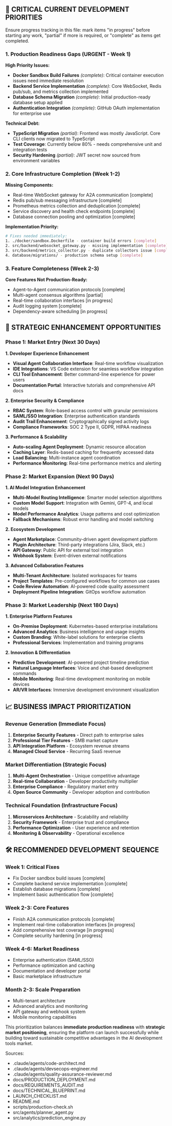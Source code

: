 ## **🚨 CRITICAL CURRENT DEVELOPMENT PRIORITIES**

Ensure progress tracking in this file: mark items "in progress" before starting any work, "partial" if more is required, or "complete" as items get completed.

### **1. Production Readiness Gaps (URGENT - Week 1)**

**High Priority Issues:**
- **Docker Sandbox Build Failures** *(complete)*: Critical container execution issues need immediate resolution
- **Backend Service Implementation** *(complete)*: Core WebSocket, Redis pub/sub, and metrics collection implemented
- **Database Schema Migration** *(complete)*: Initial production-ready database setup applied
- **Authentication Integration** *(complete)*: GitHub OAuth implementation for enterprise use

**Technical Debt:**
- **TypeScript Migration** *(partial)*: Frontend was mostly JavaScript. Core CLI clients now migrated to TypeScript
- **Test Coverage**: Currently below 80% - needs comprehensive unit and integration tests
- **Security Hardening** *(partial)*: JWT secret now sourced from environment variables

### **2. Core Infrastructure Completion (Week 1-2)**

**Missing Components:**
- Real-time WebSocket gateway for A2A communication [complete]
- Redis pub/sub messaging infrastructure [complete]
- Prometheus metrics collection and deduplication [complete]
- Service discovery and health check endpoints [complete]
- Database connection pooling and optimization [complete]

**Implementation Priority:**
```bash
# Fixes needed immediately:
1. ./docker/sandbox.Dockerfile - container build errors [complete]
2. src/backend/websocket_gateway.py - missing implementation [complete]
3. src/backend/metrics_collector.py - duplicate collectors issue [complete]
4. database/migrations/ - production schema setup [complete]
```

### **3. Feature Completeness (Week 2-3)**

**Core Features Not Production-Ready:**
- Agent-to-Agent communication protocols [complete]
- Multi-agent consensus algorithms [partial]
- Real-time collaboration interfaces [in progress]
- Audit logging system [complete]
- Dependency-aware scheduling [in progress]

## **🎯 STRATEGIC ENHANCEMENT OPPORTUNITIES**

### **Phase 1: Market Entry (Next 30 Days)**

**1. Developer Experience Enhancement**
- **Visual Agent Collaboration Interface**: Real-time workflow visualization
- **IDE Integrations**: VS Code extension for seamless workflow integration
- **CLI Tool Enhancement**: Better command-line experience for power users
- **Documentation Portal**: Interactive tutorials and comprehensive API docs

**2. Enterprise Security & Compliance**
- **RBAC System**: Role-based access control with granular permissions
- **SAML/SSO Integration**: Enterprise authentication standards
- **Audit Trail Enhancement**: Cryptographically signed activity logs
- **Compliance Frameworks**: SOC 2 Type II, GDPR, HIPAA readiness

**3. Performance & Scalability**
- **Auto-scaling Agent Deployment**: Dynamic resource allocation
- **Caching Layer**: Redis-based caching for frequently accessed data
- **Load Balancing**: Multi-instance agent coordination
- **Performance Monitoring**: Real-time performance metrics and alerting

### **Phase 2: Market Expansion (Next 90 Days)**

**1. AI Model Integration Enhancement**
- **Multi-Model Routing Intelligence**: Smarter model selection algorithms
- **Custom Model Support**: Integration with Gemini, GPT-4, and local models
- **Model Performance Analytics**: Usage patterns and cost optimization
- **Fallback Mechanisms**: Robust error handling and model switching

**2. Ecosystem Development**
- **Agent Marketplace**: Community-driven agent development platform
- **Plugin Architecture**: Third-party integrations (Jira, Slack, etc.)
- **API Gateway**: Public API for external tool integration
- **Webhook System**: Event-driven external notifications

**3. Advanced Collaboration Features**
- **Multi-Tenant Architecture**: Isolated workspaces for teams
- **Project Templates**: Pre-configured workflows for common use cases
- **Code Review Automation**: AI-powered code quality assessment
- **Deployment Pipeline Integration**: GitOps workflow automation

### **Phase 3: Market Leadership (Next 180 Days)**

**1. Enterprise Platform Features**
- **On-Premise Deployment**: Kubernetes-based enterprise installations
- **Advanced Analytics**: Business intelligence and usage insights
- **Custom Branding**: White-label solutions for enterprise clients
- **Professional Services**: Implementation and training programs

**2. Innovation & Differentiation**
- **Predictive Development**: AI-powered project timeline prediction
- **Natural Language Interfaces**: Voice and chat-based development commands
- **Mobile Monitoring**: Real-time development monitoring on mobile devices
- **AR/VR Interfaces**: Immersive development environment visualization

## **📈 BUSINESS IMPACT PRIORITIZATION**

### **Revenue Generation (Immediate Focus)**
1. **Enterprise Security Features** - Direct path to enterprise sales
2. **Professional Tier Features** - SMB market capture
3. **API Integration Platform** - Ecosystem revenue streams
4. **Managed Cloud Service** - Recurring SaaS revenue

### **Market Differentiation (Strategic Focus)**
1. **Multi-Agent Orchestration** - Unique competitive advantage
2. **Real-time Collaboration** - Developer productivity multiplier
3. **Enterprise Compliance** - Regulatory market entry
4. **Open Source Community** - Developer adoption and contribution

### **Technical Foundation (Infrastructure Focus)**
1. **Microservices Architecture** - Scalability and reliability
2. **Security Framework** - Enterprise trust and compliance
3. **Performance Optimization** - User experience and retention
4. **Monitoring & Observability** - Operational excellence

## **🛠️ RECOMMENDED DEVELOPMENT SEQUENCE**

### **Week 1: Critical Fixes**
- Fix Docker sandbox build issues [complete]
- Complete backend service implementation [complete]
- Establish database migrations [complete]
- Implement basic authentication flow [complete]

### **Week 2-3: Core Features**
- Finish A2A communication protocols [complete]
- Implement real-time collaboration interfaces [in progress]
- Add comprehensive test coverage [in progress]
- Complete security hardening [in progress]

### **Week 4-6: Market Readiness**
- Enterprise authentication (SAML/SSO)
- Performance optimization and caching
- Documentation and developer portal
- Basic marketplace infrastructure

### **Month 2-3: Scale Preparation**
- Multi-tenant architecture
- Advanced analytics and monitoring
- API gateway and webhook system
- Mobile monitoring capabilities

This prioritization balances **immediate production readiness** with **strategic market positioning**, ensuring the platform can launch successfully while building toward sustainable competitive advantages in the AI development tools market.

Sources:
- .claude/agents/code-architect.md
- .claude/agents/devsecops-engineer.md
- .claude/agents/quality-assurance-reviewer.md
- docs/PRODUCTION_DEPLOYMENT.md
- docs/REQUIREMENTS_AUDIT.md
- docs/TECHNICAL_BLUEPRINT.md
- LAUNCH_CHECKLIST.md
- README.md
- scripts/production-check.sh
- src/agents/planner_agent.py
- src/analytics/prediction_engine.py
